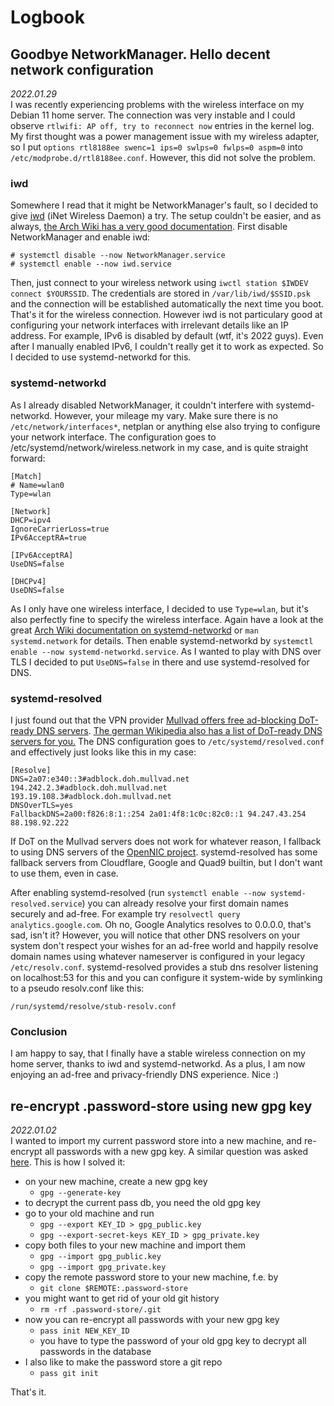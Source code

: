 # Logbook

## Goodbye NetworkManager. Hello decent network configuration
_2022.01.29_  
I was recently experiencing problems with the wireless interface on my Debian 11 home server. The connection was very
instable and I could observe `rtlwifi: AP off, try to reconnect now` entries in the kernel log. My first thought was a
power management issue with my wireless adapter, so I put `options rtl8188ee swenc=1 ips=0 swlps=0 fwlps=0 aspm=0` into
`/etc/modprobe.d/rtl8188ee.conf`. However, this did not solve the problem.

### iwd
Somewhere I read that it might be NetworkManager's fault, so I decided to give [iwd](https://iwd.wiki.kernel.org/) (iNet
Wireless Daemon) a try. The setup couldn't be easier, and as always, [the Arch Wiki has a very good
documentation](https://wiki.archlinux.org/title/Iwd). First disable NetworkManager and enable iwd:
```
# systemctl disable --now NetworkManager.service
# systemctl enable --now iwd.service
```

Then, just connect to your wireless network using `iwctl station $IWDEV connect $YOURSSID`. The credentials are stored
in `/var/lib/iwd/$SSID.psk` and the connection will be established automatically the next time you boot. That's it for
the wireless connection. However iwd is not particulary good at configuring your network interfaces with irrelevant
details like an IP address. For example, IPv6 is disabled by default (wtf, it's 2022 guys). Even after I manually
enabled IPv6, I couldn't really get it to work as expected. So I decided to use systemd-networkd for this.

### systemd-networkd
As I already disabled NetworkManager, it couldn't interfere with systemd-networkd. However, your mileage my vary. Make
sure there is no `/etc/network/interfaces*`, netplan or anything else also trying to configure your network interface.
The configuration goes to /etc/systemd/network/wireless.network in my case, and is quite straight forward:
```
[Match]
# Name=wlan0
Type=wlan

[Network]
DHCP=ipv4
IgnoreCarrierLoss=true
IPv6AcceptRA=true

[IPv6AcceptRA]
UseDNS=false

[DHCPv4]
UseDNS=false
```

As I only have one wireless interface, I decided to use `Type=wlan`, but it's also perfectly fine to specify the
wireless interface. Again have a look at the great [Arch Wiki documentation on
systemd-networkd](https://wiki.archlinux.org/title/Systemd-networkd) or `man systemd.network` for details.
Then enable systemd-networkd by `systemctl enable --now systemd-networkd.service`. As I wanted to play with DNS over TLS
I decided to put `UseDNS=false` in there and use systemd-resolved for DNS.

### systemd-resolved
I just found out that the VPN provider [Mullvad offers free ad-blocking DoT-ready DNS
servers](https://mullvad.net/en/help/dns-over-https-and-dns-over-tls/). [The german Wikipedia also has a list of
DoT-ready DNS servers for you.](https://de.wikipedia.org/wiki/DNS_over_TLS#%C3%96ffentliche_DNS-Server) The DNS
configuration goes to `/etc/systemd/resolved.conf` and effectively just looks like this in my case:
```
[Resolve]
DNS=2a07:e340::3#adblock.doh.mullvad.net 194.242.2.3#adblock.doh.mullvad.net 193.19.108.3#adblock.doh.mullvad.net
DNSOverTLS=yes
FallbackDNS=2a00:f826:8:1::254 2a01:4f8:1c0c:82c0::1 94.247.43.254 88.198.92.222 
```

If DoT on the Mullvad servers does not work for whatever reason, I fallback to using DNS servers of the [OpenNIC
project](https://servers.opennic.org/). systemd-resolved has some fallback servers from Cloudflare, Google and Quad9
builtin, but I don't want to use them, even in case.

After enabling systemd-resolved (run `systemctl enable --now systemd-resolved.service`) you can already resolve your
first domain names securely and ad-free. For example try `resolvectl query analytics.google.com`. Oh no, Google
Analytics resolves to 0.0.0.0, that's sad, isn't it? However, you will notice that other DNS resolvers on your system
don't respect your wishes for an ad-free world and happily resolve domain names using whatever nameserver is configured
in your legacy `/etc/resolv.conf`. systemd-resolved provides a stub dns resolver listening on localhost:53 for this and
you can configure it system-wide by symlinking to a pseudo resolv.conf like this:
```
/run/systemd/resolve/stub-resolv.conf
```

### Conclusion
I am happy to say, that I finally have a stable wireless connection on my home server, thanks to iwd and
systemd-networkd. As a plus, I am now enjoying an ad-free and privacy-friendly DNS experience. Nice :)

## re-encrypt .password-store using new gpg key
_2022.01.02_  
I wanted to import my current password store into a new machine, and re-encrypt all passwords with a new gpg key. A
similar question was asked
[here](https://superuser.com/questions/1238892/how-to-re-encrypt-password-store-using-new-gpg-key). This is how I solved
it:
* on your new machine, create a new gpg key
  * `gpg --generate-key`
* to decrypt the current pass db, you need the old gpg key
* go to your old machine and run
  * `gpg --export KEY_ID > gpg_public.key`
  * `gpg --export-secret-keys KEY_ID > gpg_private.key`
* copy both files to your new machine and import them
  * `gpg --import gpg_public.key`
  * `gpg --import gpg_private.key`
* copy the remote password store to your new machine, f.e. by
  * `git clone $REMOTE:.password-store`
* you might want to get rid of your old git history
  * `rm -rf .password-store/.git`
* now you can re-encrypt all passwords with your new gpg key
  * `pass init NEW_KEY_ID`
  * you have to type the password of your old gpg key to decrypt all passwords in the database
* I also like to make the password store a git repo
  * `pass git init`

That's it.
